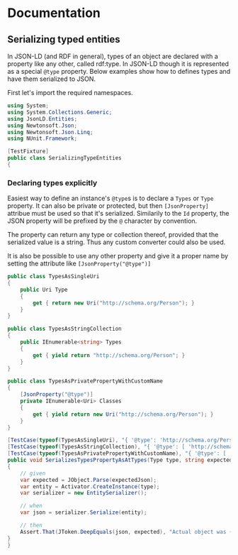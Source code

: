 # Documentation

## Serializing typed entities

In JSON-LD (and RDF in general), types of an object are declared with a property like any other, called rdf:type. In JSON-LD though it is
represented as a special `@type` property. Below examples show how to defines types and have them serialized to JSON.

First let's import the required namespaces.
 

``` c#
using System;
using System.Collections.Generic;
using JsonLD.Entities;
using Newtonsoft.Json;
using Newtonsoft.Json.Linq;
using NUnit.Framework;

[TestFixture]
public class SerializingTypeEntities
{
```

### Declaring types explicitly

Easiest way to define an instance's `@type`s is to declare a `Types` or `Type` property. It can also be private or protected, but then 
`[JsonProperty]` attribue must be used so that it's serialized. Similarily to the `Id` property, the JSON property will be prefixed by the 
`@` character by convention. 
    
The property can return any type or collection thereof, provided that the serialized value is a string. Thus any custom converter could also
be used.

It is also be possible to use any other property and give it a proper name by setting the attribute like `[JsonProperty("@type")]`

``` c#
public class TypesAsSingleUri
{
    public Uri Type
    {
        get { return new Uri("http://schema.org/Person"); }
    }
}

public class TypesAsStringCollection
{
    public IEnumerable<string> Types
    {
        get { yield return "http://schema.org/Person"; }
    }
}

public class TypesAsPrivatePropertyWithCustomName
{
    [JsonProperty("@type")]
    private IEnumerable<Uri> Classes
    {
        get { yield return new Uri("http://schema.org/Person"); }
    }
}

[TestCase(typeof(TypesAsSingleUri), "{ '@type': 'http://schema.org/Person' }")]
[TestCase(typeof(TypesAsStringCollection), "{ '@type': [ 'http://schema.org/Person' ] }")]
[TestCase(typeof(TypesAsPrivatePropertyWithCustomName), "{ '@type': [ 'http://schema.org/Person' ] }")]
public void SerializesTypesPropertyAsAtTypes(Type type, string expectedJson)
{
    // given
    var expected = JObject.Parse(expectedJson);
    var entity = Activator.CreateInstance(type);
    var serializer = new EntitySerializer();

    // when
    var json = serializer.Serialize(entity);

    // then
    Assert.That(JToken.DeepEquals(json, expected), "Actual object was {0}",  json);
}
}
```
